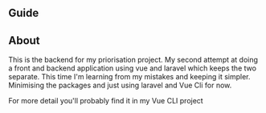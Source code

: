 ## Guide

## About 

This is the backend for my priorisation project. My second attempt at doing a front and backend application using
vue and laravel which keeps the two separate. This time I'm learning from my mistakes and keeping it simpler. 
Minimising the packages and just using laravel and Vue Cli for now. 

For more detail you'll probably find it in my Vue CLI project

